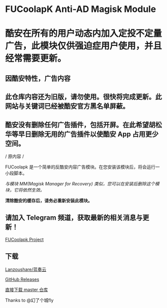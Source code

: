 # FUCoolapK Anti-AD Magisk Module
# 酷安在所有的用户动态内加入定投不定量广告，此模块仅供强迫症用户使用，并且经常需要更新。
## 因酷安特性，广告内容
## 此仓库内容还为旧版，请勿使用。很快将完成更新。此网站与关键词已经被酷安官方黑名单屏蔽。
## 酷安没有删除任何广告插件，包括开屏。在此希望胡松华等早日删除无用的广告插件以使酷安 App 占用更少空间。

/ 原内容 /


FUCoolapk 是一个简单的反酷安内容广告模块。在您安装该模块后，将会运行一小段脚本。

*与模块 MM(Magisk Manager for Recovery) 类似，您可以在安装后删除这个模块，它将依然生效。*

**清除酷安的缓存后，请务必重新安装此模块。**

## 请加入 Telegram 频道，获取最新的相关消息与更新！

[FUCoolapk Project](https://t.me/fucoolapk)


## 下载

[Lanzoushare/蓝奏云](http://t.cn/ESovBa3)

[GitHub Releases](https://github.com/Flyfish233/FUCoolapK/releases)

[直接下载 master 仓库](https://github.com/Flyfish233/FUCoolapK/archive/master.zip)

Thanks to @幻了个城fly
